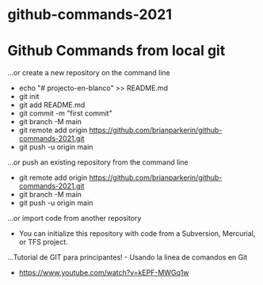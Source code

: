 # github-commands-2021
# Github Commands from local git

…or create a new repository on the command line
- echo "# projecto-en-blanco" >> README.md
- git init
- git add README.md
- git commit -m "first commit"
- git branch -M main
- git remote add origin https://github.com/brianparkerin/github-commands-2021.git
- git push -u origin main


…or push an existing repository from the command line
- git remote add origin https://github.com/brianparkerin/github-commands-2021.git
- git branch -M main
- git push -u origin main


…or import code from another repository
- You can initialize this repository with code from a Subversion, Mercurial, or TFS project.


…Tutorial de GIT para principantes! - Usando la linea de comandos en Git
- https://www.youtube.com/watch?v=kEPF-MWGq1w


